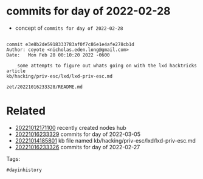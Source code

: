 # commits for day of 2022-02-28

- concept of `commits for day of 2022-02-28`

```

commit e3e8b2de5918333783af0f7c86e1e4afe278cb1d
Author: coyote <nicholas.eden.long@gmail.com>
Date:   Mon Feb 28 00:10:20 2022 -0600

    some attempts to figure out whats going on with the lxd hacktricks article
kb/hacking/priv-esc/lxd/lxd-priv-esc.md
```

` zet/20221016233328/README.md `

# Related

- [20221012171100](/zet/20221012171100/README.md) recently created nodes hub
- [20221016233329](/zet/20221016233329/README.md) commits for day of 2022-03-05
- [20221014185801](/zet/20221014185801/README.md) kb file named kb/hacking/priv-esc/lxd/lxd-priv-esc.md
- [20221016233326](/zet/20221016233326/README.md) commits for day of 2022-02-27

Tags:

    #dayinhistory
